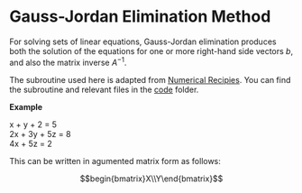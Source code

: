 # Gauss-Jordan Elimination Method
For solving sets of linear equations, Gauss-Jordan elimination produces both the solution of the equations for one or more right-hand side vectors $b$, and also the matrix inverse $A^{−1}$.

The subroutine used here is adapted from [Numerical Recipies](http://phys.uri.edu/nigh/NumRec/bookfpdf/f2-1.pdf). You can find the subroutine and relevant files in the [code](/code/) folder.

**Example**

x + y + 2 = 5  
2x + 3y + 5z = 8  
4x + 5z = 2  

This can be written in agumented matrix form as follows:  

```math
begin{bmatrix}X\\Y\end{bmatrix}
```
